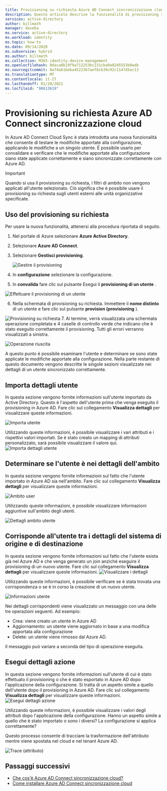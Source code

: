 ```yaml
---
title: Provisioning su richiesta Azure AD Connect sincronizzazione cloud
description: Questo articolo descrive la funzionalità di provisioning su richiesta.
services: active-directory
author: billmath
manager: daveba
ms.service: active-directory
ms.workload: identity
ms.topic: how-to
ms.date: 09/14/2020
ms.subservice: hybrid
ms.author: billmath
ms.collection: M365-identity-device-management
ms.openlocfilehash: 0daca8b19f9a712253bc231cba9a0245553b0adb
ms.sourcegitcommit: 8a74ab1beba4522367aef8cb39c92c1147d5ec13
ms.translationtype: MT
ms.contentlocale: it-IT
ms.lasthandoff: 01/20/2021
ms.locfileid: "98613619"
---
```

# <a name="azure-ad-connect-cloud-sync-on-demand-provisioning"></a>Provisioning su richiesta Azure AD Connect sincronizzazione cloud

In Azure AD Connect Cloud Sync è stata introdotta una nuova funzionalità che consente di testare le modifiche apportate alla configurazione, applicando le modifiche a un singolo utente.  È possibile usarlo per convalidare e verificare che le modifiche apportate alla configurazione siano state applicate correttamente e siano sincronizzate correttamente con Azure AD.  

> [!IMPORTANT] 
> Quando si usa il provisioning su richiesta, i filtri di ambito non vengono applicati all'utente selezionato.  Ciò significa che è possibile usare il provisioning su richiesta sugli utenti esterni alle unità organizzative specificate.


## <a name="using-on-demand-provisioning"></a>Uso del provisioning su richiesta
Per usare la nuova funzionalità, attenersi alla procedura riportata di seguito.


1.  Nel portale di Azure selezionare **Azure Active Directory**.
2.  Selezionare **Azure AD Connect**.
3.  Selezionare **Gestisci provisioning**.

    ![Gestire il provisioning](media/how-to-configure/manage-1.png)
4. In **configurazione** selezionare la configurazione.
5. In **convalida** fare clic sul pulsante Esegui il **provisioning di un utente** . 

 ![Effettuare il provisioning di un utente](media/how-to-on-demand-provision/on-demand-2.png)

6. Nella schermata di provisioning su richiesta.  Immettere il **nome distinto** di un utente e fare clic sul pulsante **provision (provisioning** ).  
 
 ![Provisioning su richiesta](media/how-to-on-demand-provision/on-demand-3.png)
7. Al termine, verrà visualizzata una schermata operazione completata e 4 caselle di controllo verde che indicano che è stato eseguito correttamente il provisioning.  Tutti gli errori verranno visualizzati a sinistra.

  ![Operazione riuscita](media/how-to-on-demand-provision/on-demand-4.png)

A questo punto è possibile esaminare l'utente e determinare se sono state applicate le modifiche apportate alla configurazione.  Nella parte restante di questo documento vengono descritte le singole sezioni visualizzate nei dettagli di un utente sincronizzato correttamente.

## <a name="import-user-details"></a>Importa dettagli utente
In questa sezione vengono fornite informazioni sull'utente importato da Active Directory.  Questo è l'aspetto dell'utente prima che venga eseguito il provisioning in Azure AD.  Fare clic sul collegamento **Visualizza dettagli** per visualizzare queste informazioni.

![Importa utente](media/how-to-on-demand-provision/on-demand-5.png)

Utilizzando queste informazioni, è possibile visualizzare i vari attributi e i rispettivi valori importati.  Se è stato creato un mapping di attributi personalizzato, sarà possibile visualizzare il valore qui.
![Importa dettagli utente](media/how-to-on-demand-provision/on-demand-6.png)

## <a name="determine-if-user-is-in-scope-details"></a>Determinare se l'utente è nei dettagli dell'ambito
In questa sezione vengono fornite informazioni sul fatto che l'utente importato in Azure AD sia nell'ambito.  Fare clic sul collegamento **Visualizza dettagli** per visualizzare queste informazioni.

![Ambito user](media/how-to-on-demand-provision/on-demand-7.png)

Utilizzando queste informazioni, è possibile visualizzare informazioni aggiuntive sull'ambito degli utenti.

![Dettagli ambito utente](media/how-to-on-demand-provision/on-demand-10a.png)

## <a name="match-user-between-source-and-target-system-details"></a>Corrisponde all'utente tra i dettagli del sistema di origine e di destinazione
In questa sezione vengono fornite informazioni sul fatto che l'utente esista già nel Azure AD e che venga generato un join anziché eseguire il provisioning di un nuovo utente.  Fare clic sul collegamento **Visualizza dettagli** per visualizzare queste informazioni.
![Visualizzare i dettagli](media/how-to-on-demand-provision/on-demand-8.png)

Utilizzando queste informazioni, è possibile verificare se è stata trovata una corrispondenza o se è in corso la creazione di un nuovo utente.

![Informazioni utente](media/how-to-on-demand-provision/on-demand-11.png)

Nei dettagli corrispondenti viene visualizzato un messaggio con una delle tre operazioni seguenti.  Ad esempio:
- Crea: viene creato un utente in Azure AD
- Aggiornamento: un utente viene aggiornato in base a una modifica apportata alla configurazione
- Delete: un utente viene rimosso dal Azure AD.

Il messaggio può variare a seconda del tipo di operazione eseguita.

## <a name="perform-action-details"></a>Esegui dettagli azione
In questa sezione vengono fornite informazioni sull'utente di cui è stato effettuato il provisioning o che è stato esportato in Azure AD dopo l'applicazione della configurazione.  Si tratta di un aspetto simile a quello dell'utente dopo il provisioning in Azure AD.  Fare clic sul collegamento **Visualizza dettagli** per visualizzare queste informazioni.
![Esegui dettagli azione](media/how-to-on-demand-provision/on-demand-9.png)

Utilizzando queste informazioni, è possibile visualizzare i valori degli attributi dopo l'applicazione della configurazione.  Hanno un aspetto simile a quello che è stato importato o sono i diversi?  La configurazione si applica correttamente?  

Questo processo consente di tracciare la trasformazione dell'attributo mentre viene spostata nel cloud e nel tenant Azure AD.

![Trace (attributo)](media/how-to-on-demand-provision/on-demand-12.png)

## <a name="next-steps"></a>Passaggi successivi 

- [Che cos'è Azure AD Connect sincronizzazione cloud?](what-is-cloud-sync.md)
- [Come installare Azure AD Connect sincronizzazione cloud](how-to-install.md)
 